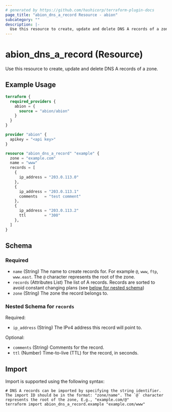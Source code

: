 ```yaml
---
# generated by https://github.com/hashicorp/terraform-plugin-docs
page_title: "abion_dns_a_record Resource - abion"
subcategory: ""
description: |-
  Use this resource to create, update and delete DNS A records of a zone.
---
```


# abion_dns_a_record (Resource)

Use this resource to create, update and delete DNS A records of a zone.

## Example Usage

```terraform
terraform {
  required_providers {
    abion = {
      source = "abion/abion"
    }
  }
}

provider "abion" {
  apikey = "<api key>"
}

resource "abion_dns_a_record" "example" {
  zone = "example.com"
  name = "www"
  records = [
    {
      ip_address = "203.0.113.0"
    },
    {
      ip_address = "203.0.113.1"
      comments   = "test comment"
    },
    {
      ip_address = "203.0.113.2"
      ttl        = "300"
    },
  ]
}
```

<!-- schema generated by tfplugindocs -->
## Schema

### Required

- `name` (String) The name to create records for. For example `@`, `www`, `ftp`, `www.east`. The `@` character represents the root of the zone.
- `records` (Attributes List) The list of A records. Records are sorted to avoid constant changing plans (see [below for nested schema](#nestedatt--records))
- `zone` (String) The zone the record belongs to.

<a id="nestedatt--records"></a>
### Nested Schema for `records`

Required:

- `ip_address` (String) The IPv4 address this record will point to.

Optional:

- `comments` (String) Comments for the record.
- `ttl` (Number) Time-to-live (TTL) for the record, in seconds.

## Import

Import is supported using the following syntax:

```shell
# DNS A records can be imported by specifying the string identifier. The import ID should be in the format: "zone/name". The `@` character represents the root of the zone, E.g., "example.com/@"
terraform import abion_dns_a_record.example "example.com/www"
```
